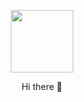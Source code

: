 <p align="center">
<img height="100px"  align="center" src="https://github.githubassets.com/assets/mona-loading-dark-7701a7b97370.gif">
</p>
<p align="center">
<!-- <img align="center" src="https://github-readme-stats.vercel.app/api?username=cyvas8x&count_private=true&show_icons=true&theme=tokyonight&include_all_commits=true" /> -->
  Hi there 👋
</p>
